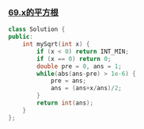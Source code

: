 ### [69.x的平方根](https://leetcode-cn.com/problems/sqrtx/description/)
```c++
class Solution {
public:
    int mySqrt(int x) {
        if (x < 0) return INT_MIN;
        if (x == 0) return 0;
        double pre = 0, ans = 1;
        while(abs(ans-pre) > 1e-6) {
            pre = ans;
            ans = (ans+x/ans)/2;
        }
        return int(ans);
    }
};
```